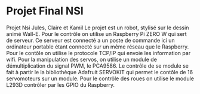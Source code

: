# Projet Final NSI

Projet Nsi Jules, Claire et Kamil
Le projet est un robot, stylisé sur le dessin animé Wall-E. 
Pour le contrôle on utilise un Raspberry Pi ZERO W qui sert de serveur. Ce serveur est connecté a un poste de
commande ici un ordinateur portable étant connecté sur un même réseau que le Raspberry. Pour le contôle on utilise
le protocole TCP/IP qui envoie les information par wifi.
Pour la manipulation des servos, on utilise un module de démultiplication du signal PWM, le PCA9586. 
Le contrôle de se module se fait à partir le la bibliothèque Adafruit SERVOKIT qui permet le contôle de 16 servomoteurs sur un module.
Pour le contrôle des roues on utilise le module L293D contrôler par les GPIO du Raspberry.
